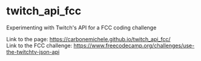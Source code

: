# twitch_api_fcc
Experimenting with Twitch's API for a FCC coding challenge  

Link to the page: https://carbonemichele.github.io/twitch_api_fcc/  
Link to the FCC challenge: https://www.freecodecamp.org/challenges/use-the-twitchtv-json-api  
